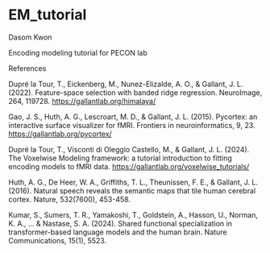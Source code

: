 # EM_tutorial
Dasom Kwon

Encoding modeling tutorial for PECON lab



References

Dupré la Tour, T., Eickenberg, M., Nunez-Elizalde, A. O., & Gallant, J. L. (2022). Feature-space selection with banded ridge regression. NeuroImage, 264, 119728.
https://gallantlab.org/himalaya/

Gao, J. S., Huth, A. G., Lescroart, M. D., & Gallant, J. L. (2015). Pycortex: an interactive surface visualizer for fMRI. Frontiers in neuroinformatics, 9, 23.
https://gallantlab.org/pycortex/

Dupré la Tour, T., Visconti di Oleggio Castello, M., & Gallant, J. L. (2024). The Voxelwise Modeling framework: a tutorial introduction to fitting encoding models to fMRI data.
https://gallantlab.org/voxelwise_tutorials/

Huth, A. G., De Heer, W. A., Griffiths, T. L., Theunissen, F. E., & Gallant, J. L. (2016). Natural speech reveals the semantic maps that tile human cerebral cortex. Nature, 532(7600), 453-458.

Kumar, S., Sumers, T. R., Yamakoshi, T., Goldstein, A., Hasson, U., Norman, K. A., ... & Nastase, S. A. (2024). Shared functional specialization in transformer-based language models and the human brain. Nature Communications, 15(1), 5523.
